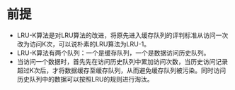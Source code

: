 # 前提
- LRU-K算法是对LRU算法的改进，将原先进入缓存队列的评判标准从访问一次改为访问K次，可以说朴素的LRU算法为LRU-1。
- LRU-K算法有两个队列：一个是缓存队列，一个是数据访问历史队列。
- 当访问一个数据时，首先先在访问历史队列中累加访问次数，当历史访问记录超过K次后，才将数据缓存至缓存队列，从而避免缓存队列被污染。同时访问历史队列中的数据可以按照LRU的规则进行淘汰。
  

